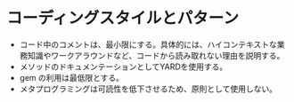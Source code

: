 # コーディングスタイルとパターン

- コード中のコメントは、最小限にする。具体的には、ハイコンテキストな業務知識やワークアラウンドなど、コードから読み取れない理由を説明する。
- メソッドのドキュメンテーションとしてYARDを使用する。
- gem の利用は最低限とする。
- メタプログラミングは可読性を低下させるため、原則として使用しない。
